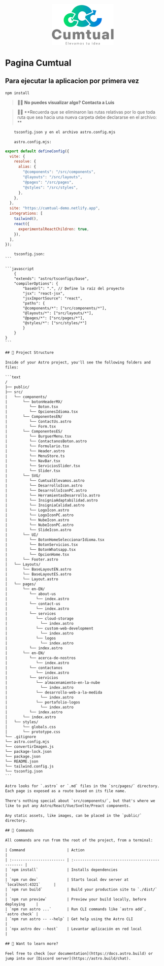 <div align="center">
    <img src="./public/logocumtual-23.webp" alt="Logo Cumtual" width="200" />
</div>

# Pagina Cumtual

## Para ejecutar la aplicacion por primera vez

```sh
npm install
```

> 🧑‍🚀 **No puedes visualizar algo? Contacta a Luis**

> 🧑‍🚀 **Recuerda que se eliminaron las rutas relativas por lo que toda ruta que sea hacia una nueva carpeta debe declararse en el archivo: **

```text
    tsconfig.json y en el archivo astro.config.mjs

    astro.config.mjs:
```

```javascript
export default defineConfig({
  vite: {
    resolve: {
      alias: {
        "@components": "/src/components",
        "@layouts": "/src/layouts",
        "@pages": "/src/pages",
        "@styles": "/src/styles",
      },
    },
  },
  site: "https://cumtual-demo.netlify.app",
  integrations: [
    tailwind(),
    react({
      experimentalReactChildren: true,
    }),
  ],
});
```

````text
    tsconfig.json:
```

```javascript
    {
    "extends": "astro/tsconfigs/base",
    "compilerOptions": {
        "baseUrl": ".", // Define la raíz del proyecto
        "jsx": "react-jsx",
        "jsxImportSource": "react",
        "paths": {
        "@components/*": ["src/components/*"],
        "@layouts/*": ["src/layouts/*"],
        "@pages/*": ["src/pages/*"],
        "@styles/*": ["src/styles/*"]
        }
    }
}
```

## 🚀 Project Structure

Inside of your Astro project, you'll see the following folders and files:

```text
/
├── public/
├── src/
|   └── components/
|       └── botonHeaderMX/
|          └── Boton.tsx
|          └── OpcionesIdioma.tsx
|       └── ComponentesEN/
|          └── ContactUs.astro
|          └── Form.tsx
|       └── ComponentesES/
|          └── BurguerMenu.tsx
|          └── ContactanosBoton.astro
|          └── Formulario.tsx
|          └── Header.astro
|          └── MenuStore.ts
|          └── NavBar.tsx
|          └── ServiciosSlider.tsx
|          └── Slider.tsx
|       └── SVG/
|          └── CumtualElevamos.astro
|          └── DesarrolloIcon.astro
|          └── DesarrolloIconPC.astro
|          └── HerramientasDesarrollo.astro
|          └── InsigniaAdaptabilidad.astro
|          └── InsigniaCalidad.astro
|          └── LogoIcon.astro
|          └── LogoIconPC.astro
|          └── NubeIcon.astro
|          └── NubeIconPC.astro
|          └── SlideIcon.astro
|       └── UI/
|          └── BotonHomeSeleccionarIdioma.tsx
|          └── BotonServicios.tsx
|          └── BotonWhatsapp.tsx
|          └── OpcionHome.tsx
|       └── Footer.astro
│   └── Layouts/
|       └── BaseLayoutEN.astro
|       └── BaseLayoutES.astro
|       └── Layout.astro
│   └── pages/
|       └── en-EN/
|          └── about-us
|             └── index.astro
|          └── contact-us
|             └── index.astro
|          └── services
|             └── cloud-storage
|               └── index.astro
|             └── custom-web-development
|               └── index.astro
|             └── logos
|               └── index.astro
|          └── index.astro
|       └── en-EN/
|          └── acerca-de-nostros
|             └── index.astro
|          └── contactanos
|             └── index.astro
|          └── servicios
|             └── almacenamiento-en-la-nube
|               └── index.astro
|             └── desarrollo-web-a-la-medida
|               └── index.astro
|             └── portafolio-logos
|               └── index.astro
|          └── index.astro
│       └── index.astro
│   └── styles/
│       └── globals.css
│       └── prototype.css
└── .gitignore
└── astro.config.mjs
└── convertirImagen.js
└── package-lock.json
└── package.json
└── README.json
└── tailwind.config.js
└── tsconfig.json
```

Astro looks for `.astro` or `.md` files in the `src/pages/` directory. Each page is exposed as a route based on its file name.

There's nothing special about `src/components/`, but that's where we like to put any Astro/React/Vue/Svelte/Preact components.

Any static assets, like images, can be placed in the `public/` directory.

## 🧞 Commands

All commands are run from the root of the project, from a terminal:

| Command                   | Action                                           |
| :------------------------ | :----------------------------------------------- |
| `npm install`             | Installs dependencies                            |
| `npm run dev`             | Starts local dev server at `localhost:4321`      |
| `npm run build`           | Build your production site to `./dist/`          |
| `npm run preview`         | Preview your build locally, before deploying     |
| `npm run astro ...`       | Run CLI commands like `astro add`, `astro check` |
| `npm run astro -- --help` | Get help using the Astro CLI                     |
| `npx astro dev --host`    | Levantar aplicación en red local                 |

## 👀 Want to learn more?

Feel free to check [our documentation](https://docs.astro.build) or jump into our [Discord server](https://astro.build/chat).
